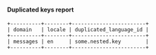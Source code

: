#### Duplicated keys report

```shell
+----------+--------+------------------------+
| domain   | locale | duplicated_language_id |
+----------+--------+------------------------+
| messages | en     | some.nested.key        |
+----------+--------+------------------------+
```
